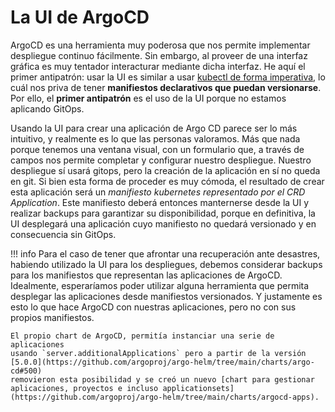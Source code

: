 # La UI de ArgoCD

ArgoCD es una herramienta muy poderosa que nos permite implementar despliegue
continuo fácilmente. Sin embargo, al proveer de una interfaz gráfica es muy
tentador interacturar mediante dicha interfaz. He aquí el primer antipatrón:
usar la UI es similar a usar [kubectl de forma
imperativa](https://kubernetes.io/docs/concepts/overview/working-with-objects/object-management/),
lo cuál nos priva de tener __**manifiestos declarativos que puedan
versionarse**__. Por ello, el **primer antipatrón** es el uso de la UI porque no
estamos aplicando GitOps.

Usando la UI para crear una aplicación de Argo CD parece ser lo más intuitivo, y
realmente es lo que las personas valoramos. Más que nada porque tenemos una
ventana visual, con un formulario que, a través de campos nos permite completar
y configurar nuestro despliegue. Nuestro despliegue sí usará gitops, pero la
creación de la aplicación en sí no queda en git. Si bien esta forma de proceder
es muy cómoda, el resultado de crear esta aplicación será un *manifiesto
kubernetes representado por el CRD Application*. Este manifiesto deberá entonces
manternerse desde la UI y realizar backups para garantizar su disponibilidad,
porque en definitiva, la UI desplegará una aplicación cuyo manifiesto no quedará
versionado y en consecuencia sin GitOps. 

!!! info
    Para el caso de tener que afrontar una recuperación ante desastres, habiendo
    utilizado la UI para los despliegues, debemos considerar backups para los
    manifiestos que representan las aplicaciones de ArgoCD. Idealmente,
    esperaríamos poder utilizar alguna herramienta que permita desplegar las
    aplicaciones desde manifiestos versionados. Y justamente es esto lo que hace
    ArgoCD con nuestras aplicaciones, pero no con sus propios manifiestos.

    El propio chart de ArgoCD, permitía instanciar una serie de aplicaciones
    usando `server.additionalApplications` pero a partir de la versión [5.0.0](https://github.com/argoproj/argo-helm/tree/main/charts/argo-cd#500)
    removieron esta posibilidad y se creó un nuevo [chart para gestionar
    aplicaciones, proyectos e incluso applicationsets](https://github.com/argoproj/argo-helm/tree/main/charts/argocd-apps).

